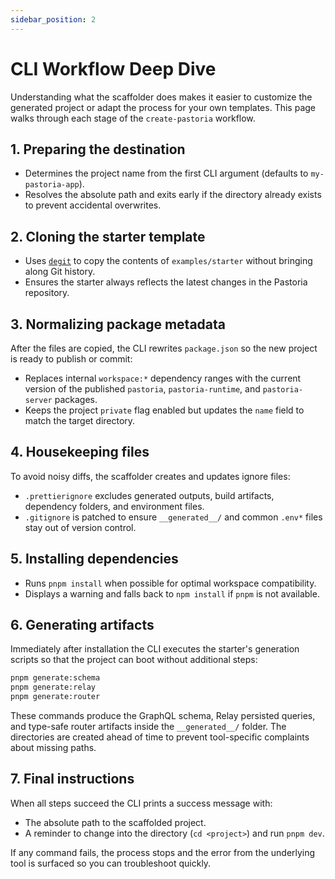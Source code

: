 ```yaml
---
sidebar_position: 2
---
```


# CLI Workflow Deep Dive

Understanding what the scaffolder does makes it easier to customize the generated project
or adapt the process for your own templates. This page walks through each stage of the
`create-pastoria` workflow.

## 1. Preparing the destination

- Determines the project name from the first CLI argument (defaults to
  `my-pastoria-app`).
- Resolves the absolute path and exits early if the directory already exists to prevent
  accidental overwrites.

## 2. Cloning the starter template

- Uses [`degit`](https://github.com/Rich-Harris/degit) to copy the contents of
  `examples/starter` without bringing along Git history.
- Ensures the starter always reflects the latest changes in the Pastoria repository.

## 3. Normalizing package metadata

After the files are copied, the CLI rewrites `package.json` so the new project is ready to
publish or commit:

- Replaces internal `workspace:*` dependency ranges with the current version of the
  published `pastoria`, `pastoria-runtime`, and `pastoria-server` packages.
- Keeps the project `private` flag enabled but updates the `name` field to match the target
  directory.

## 4. Housekeeping files

To avoid noisy diffs, the scaffolder creates and updates ignore files:

- `.prettierignore` excludes generated outputs, build artifacts, dependency folders, and
  environment files.
- `.gitignore` is patched to ensure `__generated__/` and common `.env*` files stay out of
  version control.

## 5. Installing dependencies

- Runs `pnpm install` when possible for optimal workspace compatibility.
- Displays a warning and falls back to `npm install` if `pnpm` is not available.

## 6. Generating artifacts

Immediately after installation the CLI executes the starter's generation scripts so that
the project can boot without additional steps:

```bash
pnpm generate:schema
pnpm generate:relay
pnpm generate:router
```

These commands produce the GraphQL schema, Relay persisted queries, and type-safe router
artifacts inside the `__generated__/` folder. The directories are created ahead of time to
prevent tool-specific complaints about missing paths.

## 7. Final instructions

When all steps succeed the CLI prints a success message with:

- The absolute path to the scaffolded project.
- A reminder to change into the directory (`cd <project>`) and run `pnpm dev`.

If any command fails, the process stops and the error from the underlying tool is surfaced
so you can troubleshoot quickly.
